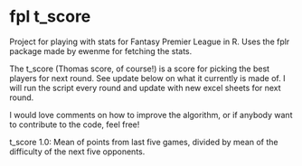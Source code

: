 # fpl t_score

Project for playing with stats for Fantasy Premier League in R. Uses the fplr package made by ewenme for fetching the stats.

The t_score (Thomas score, of course!) is a score for picking the best players for next round. See update below on what it currently is made of. I will run the script every round and update with new excel sheets for next round. 

I would love comments on how to improve the algorithm, or if anybody want to contribute to the code, feel free! 

t_score 1.0:
Mean of points from last five games, divided by mean of the difficulty of the next five opponents. 

